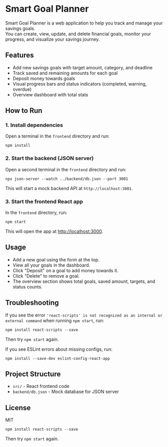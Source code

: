 # Smart Goal Planner

Smart Goal Planner is a web application to help you track and manage your savings goals.  
You can create, view, update, and delete financial goals, monitor your progress, and visualize your savings journey.

## Features

- Add new savings goals with target amount, category, and deadline
- Track saved and remaining amounts for each goal
- Deposit money towards goals
- Visual progress bars and status indicators (completed, warning, overdue)
- Overview dashboard with total stats

## How to Run

### 1. Install dependencies

Open a terminal in the `frontend` directory and run:

```
npm install
```

### 2. Start the backend (JSON server)

Open a second terminal in the `frontend` directory and run:

```
npx json-server --watch ../backend/db.json --port 3001
```

This will start a mock backend API at `http://localhost:3001`.

### 3. Start the frontend React app

In the `frontend` directory, run:

```
npm start
```

This will open the app at [http://localhost:3000](http://localhost:3000).

## Usage

- Add a new goal using the form at the top.
- View all your goals in the dashboard.
- Click "Deposit" on a goal to add money towards it.
- Click "Delete" to remove a goal.
- The overview section shows total goals, saved amount, targets, and status counts.

## Troubleshooting

If you see the error `'react-scripts' is not recognized as an internal or external command` when running `npm start`, run:

```
npm install react-scripts --save
```

Then try `npm start` again.

If you see ESLint errors about missing configs, run:

```
npm install --save-dev eslint-config-react-app
```

## Project Structure

- `src/` - React frontend code
- `backend/db.json` - Mock database for JSON server

## License

MIT
```
npm install react-scripts --save
```

Then try `npm start` again.


